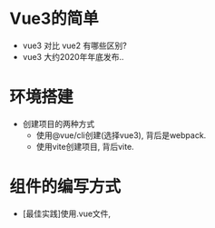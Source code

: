 # Vue3的简单

- vue3 对比 vue2 有哪些区别?
- vue3 大约2020年年底发布..

# 环境搭建

- 创建项目的两种方式
  - 使用@vue/cli创建(选择vue3), 背后是webpack.
  - 使用vite创建项目, 背后vite.

# 组件的编写方式

- [最佳实践]使用.vue文件, <script setup>编写组件.
- [最佳实践]使用.jsx/.tsx文件, 使用defineComponent编写JXS语法的组件.
- 在vue3中, 可以正常支持 vue2的组件定义方式(不用setup)
- 使用.vue文件, 把 setup当作选项来使用, export default { setup, methods }
- 使用.vue文件, 使用 defineComponent() 来编写组件.
- 使用.js/.ts文件, 使用 h 函数来编写组件.

# 为什么要使用setup组合?

- 原因: vue3中新增的setup, 目的是为了解决vue2中"数据和业务逻辑不分离"的问题.
- vue3中使用setup是如何解决的呢?
  - 第1步: 用setup组合API替换vue2中的data/computed/watch/methods/...
  - 第2步: 把setup中相关联的功能封装成一个独立可维护的hooks.


# vue3组合API

- ref
  - 作用: 一般用于定义基本数据类型, String / Boolean / Number
  - 背后: ref 的背后,是使用 reactive 来实现的响应式.
  - 语法: const x = ref(100)
  - 访问: 在setup中使用 .value来访问.
- isRef
  - 作用: 检查值是否为一个 ref 对象.
  - 语法: const bol = isRef(x)
- unref
  - 作用: 用于返回一个值, 如果访问的ref变量,就返回其.value值, 如果不是ref变量,就直接返回.
  - 语法: const x = unref(y)
- customRef
  - 作用: 自定义ref对象, 把ref对象改写成get/set, 进一步可以为它们添加track/trigger.
  - 参考官网的示例.

- toRef
  - 作用: 把一个reactive对象中的某个属性变成ref变量.
  - 语法: const x = toRef(reactive(obj), 'key')  // x.value
- toRefs
  - 作用: 把一个reactive响应式对象变成ref变量.
  - 语法: const obj1 = toRefs(reactive(obj))
  - 应用: 在子组件中接收父组件传递过来的props时, 使用toRefs把它变成响应式.

- shallowRef
  - 作用: 对复杂层级的对象,只将其第一层变成ref响应. (性能优化)
  - 语法: const x = shallowRef({a:{b:{c:1}},d:2}) 只有a和d变化才会自动更新.
- triggerRef
  - 作用: 强制更新一个shallowRef对象的渲染.
  - 语法: triggerRef(shallowRef对象)

- reactive
  - 作用: 定义响应式变量, 一般用于定义引用数据类型. 如果是基本数据类型,建议使用ref来定义.
  - 语法: const arr = reactive([])

- readonly
  - 作用: 把一个对象,变成只读的.
  - 语法: const rs = reactive(ref对象|reactive对象|普通对象)
- isProxy
  - 作用: 判断一个变量是不是readonly或reactive的.
- isReactive
  - 作用: 判断一变量是不是reactive的.
- isReadonly
  - 作用: 判断一个变量是不是只读的.
- toRaw
  - 作用: 得到返回reactive变量或readonly变量的"原始对象".
  - 语法: const raw = toRaw(reactive变量)
  - 疑问: reactive(obj) 和 obj 之间是浅拷贝的关系 ?
- markRaw
  - 作用: 把一个普通对象标记成"永久原始", 从此将无法再变成proxy了.
  - 语法: const raw = markRaw({a,b})
- shallowReactive
  - 作用: 定义一个reactive变量,只对它的第一层进行Proxy, 所以只有第一层变化时视图才更新.
  - 语法: const obj = shallowReactive({a:{b:9}})
- shallowReadonly
  - 作用: 定义一个reactive变量,只有第一层是只读的.
  - 语法: const obj = shallowReadonly({a:{b:9}})

- watchEffect/watchPostEffect/watchSyncEffect
  - 作用: 相当于是react中的useEffect()
  - 语法: const stop = watchEffect(fn)
- computed
  - 作用: 对响应式变量进行缓存计算.
  - 语法: const c = computed(fn/{get,set})
- 生命周期的变化
  - 选项式的beforeCreate/created被setup替代了.
  - 选项式的beforeDestroy/destroyed换成了beforeUnmount/unmounted
  - 新增了两个选项式的生命周期renderTracked/renderTriggered,它们只在开发环境有用,仅用于调试.
  - 在使用setup组合时,不建议使用选项式的生命周期,建议使用 on* 系列hooks生命周期.
- provide/inject
  - 作用: 在组件树中自上而下地传递数据.
  - 语法: provide('key', value)
  - 语法: const value = inject('key', '默认值')
- getCurrentInstance
  - 作用: 在setup或生命周期中访问 app实例
  - 语法: const app = getCurrentInstance()

- Vue3.0开发的最佳实践:
  - 只使用setup, 不要再使用vue的选项了
  - 有必要封装hooks时,建议把功能封装成hooks,以便于代码的可维护性.
  - 能用vite就尽量使用vite, 能用ts就是尽量使用ts.

# vue-router(v4)

- 注意：在vue3环境中，必须要使用vue-router(v4)
- 创建router，使用createRouter()
- 指定路由模式，使用history属性：createWebHashHistory/createWebHistory()
- 路由注册，在mian.js中 app.use(router)
- 如果当前项目严格使用组合式API进行开发，必须使用useRoute、userRouter...
- <router-link>已经没有tag属性的，用custom和插槽实现自定义。
- <router-view>新增了"插槽"功能，极其强大，参见路由中的伪代码，它在实现keep-alive和transition动画将变得更简单，还可以Suspense实现Loading。
- 新增了几个组合API：useRoute/useRouter/useLink。
- 查询vue-router(v3)和vue-router(v4)的变化：https://next.router.vuejs.org/zh/guide/migration/index.html

# vuex(v4)

- 注意：在vue3环境中，必须要使用vuex(4)
- 使用vuex数据时，哪怕是在setup中，也要使用computed来访问状态管理中的数据，否则数据不响应。

# vue(v3)的UI组件库

- 在vue3环境中，一定找支持vue3的组件库。那些vue2的组件库是无法使用的。
- 以and-design-vue(v2)为例进行使用
  - cnpm i ant-design-vue@next -S
  - cnpm i vite-plugin-components -D
  - 在vite.config.js中配置组件的按需加载。
  - 在index.html引入ant-desing-vue的样式文件。
  - 在代码import {Button} from 'ant-design-vue'
  - app.use(Button)

# vue(v3)变更的若干细节

- v-for 和 ref 可以一起使用（自己封装方法手动收集v-for中的ref实例）。
- 使用 defineAsyncComponent 定义异步组件（但注意不能用在路由懒加载中）。
- $attrs 在v2中无法接收class和style，在v3是可以的。this.$attrs/useAttrs()/setupCtx.attrs。
- $children 已经被移除了。（这会带来哪些影响？）
- 自定义指令，使用 app.directive()，需要注意是在v3中它的钩子发生了若干的变化。
- data选项，只支持工厂函数的写法，不支持对象的写法了。
- 在v3中，自定义事件在子组件中要使用 emits选项、defineEmits() 来接收事件。在子组件中如何触发这些自定义事件呢？ctx.emit('事件') / this.$emit() / const emit = defineEmits()。
- 在v3中，$on/$off/$once都移除了，只保留了$emit。
- 在v3中，全局过滤器、filters选项都移除了。
- 在v3中，支持片段（碎片），在template中可以使用多个根节点。
- 在v2和v3中，都支持函数式组件，但语法有很多不同，慎用函数式组件。
- v2中的Vue构造函数，在v3中已经不能再使用了，所以Vue静态方法和静态属性都不能使用了。在v3中新增了一套实例方法来代替，比如app.use()等。
- globalProperties和provide都向vue组件注入数据，但官方推荐使用provide向下游的组件注入数据。
- 在v2中，Vue.nextTick()/this.$nextTick不支持构建工具的“摇树”功能，所以在v3中用 nextTick 这个组合API替代了。
- 在v3中，v-if/v-else/v-else-if无须再加key，即使在<transition>动画中也无须再加key了。
- 在v2中，使用Vue.config.keyCodes可以修改键盘码，但在v3中已经淘汰了。
- 在v3中，$listeners移除了，所以在v3中无法使用$listeners来调用父组件给的自定义事件了。
- 在v2中，根组件挂载DOM时，可以使用el、也可以使用$mount()。在v3中只能使用$mount()来挂载了，在v3中这种挂载是向<div id='root'></div>节点中追加innerHTML。
- 在v3中，propsData选项已经被淘汰了。
- 在v3中的props中无法访问this了，可以使用inject来访问父级节点传递过来的数据。
- 在v2中，有一个render选项（本质上是一个渲染函数，这个渲染函数的形参是 h 函数）。在v3中已经不能使用render选项，建议使用 h 这个组合API。（h相当于React.createElement）
- Suspense 还尚未正式发布，不建议使用。作用是给异步组件添加Loading交互的。
- <transition>的两个指令发生了变化，动画class名字发生了变化。
- 在v3中，在同一个元素或组件上，可以同时使用多个v-model，语法 <Form v-model:xx='' v-model:yy='' />，在Form子组件中使用 props接收xx、yy这个属性，使用emits:['update:xx', 'update:yy'] 来接收v-model的事件。自定义修饰符的语法参考如下：
```
<SyncChild v-model:xx.even='xx' v-model:yy.hehe='yy' />

export default {
  props: {
    xx: Number,
    xxModifiers: { default: () => ({}) },
    yy: String,
    yyModifiers: { default: () => ({}) }
  },
  emits: ['update:xx'],
  setup(props, ctx) {
    const handle = () => {
      // 触发update:xx访问，并回传数据给父组件中的v-model:xx
      const { odd } = props.xxModifiers
      const { xx } = props
      ctx.emit('update:xx', odd?xx+1:xx+2)
    }
    return { handle, ...toRefs(props) }
  }
}
```
- 同一节点上使用v-for和v-if时，在v2中不推荐这么用；在v3这种写法是允许的，但v-if的优秀级更高。
- 在v2中，静态属性和动态属性同时使用，不确定最终哪个起作用；在v3中可以确定的，谁在后面谁起作用。
- 在v3中，注意watch对数组的监听问题，一定要 deep:true。
- 在v3中新增了 <teleport>（穿梭框），这相当于ReactDOM.createPortal()，它的作用是把指定的组件渲染到任意父级作用域的其它DOM节点上。

# vue响应式原理

- vue2中使用Object.defineProperty来实现的。
- vue3中使用ES6新增的Proxy来实现的。
- 面试要求，要能说清楚响应式的工作流程（参见vue2中响应式原理图）
```
var data = { a: 1, b: 2 }
var vm = new Proxy(data, {
  get(target, key) {
    console.log(`你访问了${key}，它的值是`, target[key])
    return target[key]
  },
  set(target, key, newVal) {
    console.log(`你修改了${key}，它的新值是`, newVal)
    target[key] = newVal
  }
})
```

# 简单聊一聊vue3中虚拟DOM和Diff运算

- jquery 和 vue 区别：前者是基于DOM操作的库，后者是基于虚拟DOM的MVVM框架。
- vue是有DOM操作的，只不过这些DOM操作被“隐藏”起来了。
- vue为什么需要虚拟DOM？虚拟DOM本质上对真实DOM结构的一种描述，每次有数据变化时就生成新的虚拟DOM，vue用diff运算来找出两个虚拟DOM之间的最小差异，然后再通过Watcher来更新视图。之所以有虚拟DOM的存在的意义，目的是“屏蔽”掉用户自己“滥”操作DOM，这不就是一种性能的提升，尤其对数据驱动的应用程序。

- vue2.0中的虚拟DOM是如何生成的？（逐层递归，最终生成一个JSON数据）
```
<div class='box'>
  <h1>线上课很开心</h1>
  <h1 v-text='some'></h1>
</div>
```
```
var vm = {
  tagName: 'div',
  props: {
    class: 'box'
  },
  children: [
    {
      tagName: 'h1',
      props: null,
      children: [
        { tagName: 'text', text: '线上课很开心' }
      ]
    },
    {
      tagName: 'h1',
      props: null,
      children: [
        { tagName: 'text', text: '玩游戏', patchFlag: 1, content: ctx.some }
      ]
    }
  ]
}
```
- 当some发生变化，some对应的set方法就要执行，要生成新的虚拟DOM（重新生成）
- 如何理解这个“新的虚拟DOM”呢？大约可以这么理，和第一次生成虚拟DOM是一样的。
- diff(旧vm，新vm) => 所有变化的最小节点（集合） => 进一步更新DOM
- 总结：vue2中生成虚拟DOM，没有考虑那些静态的节点；vue2.0在做diff运算时，同级比较，逐层递归，对那些“没有变化的静态节点”也做了比较。

- 那么vue3在生成虚拟DOM和diff运算时，有怎样的优化策略呢？
- 1、第一次生成虚拟DOM时，给静态节点添加标记并将其缓存起来。以后当data发生变化、再次生成虚拟DOM时，静态节点不再重新创建虚拟DOM，而是直接使用缓存中“静态节点”所对应的虚拟DOM。
- 2、在vue3中，事件节点上的事件（v-on），也会缓存起来，目的是避免事件的重新声明和重新绑定。
- 3、在做diff运算时，同级比较，逐层递归。但是比较时，如果这个节点是静态的，就直接忽略掉。

# 面试题：为什么vue3比vue2的性能更好？

- vue3使用了Proxy实现响应式，Proxy比Object.defineProperty的效率更高。
- vue3中生成虚拟DOM会添加PatchFlag标记，并且会把静态节点和事件都缓存起来，避免再次生成虚拟DOM时重新生成静态节点的Vnode。
- vue3使用效率更高的diff运算规则，在vue3中diff(patch方法)在同级比较时不再考虑静态节点了，这大大地提升diff的效率。

- 参考文献：https://zhuanlan.zhihu.com/p/150732926


# 聊一聊Vite

- 理念：vite运行速度会比较快，把它理解成@vue/cli。
- 学习资源：vite中文网 https://cn.vitejs.dev/guide/

- 为什么需要vite?
  - webpack作用是把项目模块，打包一个bundle（多个chunk）兼容支持浏览。webpack启动项目时，无论什么模块都打包。webpack对大项目不友好，启动速度慢，热更新也慢。
  - vite的优势，在构建本地开发服务器时速度非常好，热更新也快。

- vite和webpack的简单对比
  - 在vite眼中，一种是依赖（第三方包），一种是源码（你的代码），依赖和源码是分开的。在webpack眼中，一切皆模块，无论是依赖还是源码，都需要使用babel-loader进行加载处理。
  - vite是基于“浏览器已经普遍支持了ES Module语法”这一特性，所以vite在构建本地服务时，不对各种模块进行打包；webpack完全没有考虑浏览器的新特性，只要是模块，都一律使用各种loader进行处理，比如把ES6语法编译成ES5。
  - vite在启动本地服务，它不考虑编译的问题，它只考虑模块之间的依赖关系；当在浏览器中访问指定的页面时，浏览器才开始按需加载当前页面所需要的各种依赖，并且还会借助于浏览器的缓存功能把对应的资源缓存起来。 webpack在运行本地服务时，要对所有依赖和源码都编译，无论当前页面中有没有用到它，所以webpack特点是“先编译再运行”，所以页面越多、运行速度就越慢。
  - vite默认支持TS，但vite对TS代码不做校验了，把类型校验这个事儿交给IDE编辑器插件来负责；vite只负责把TS模块编译成JavaScript模块。webpack默认不支持TS，我们构建webpack的TS项目时，要自己安装typescript运行时，这个tsc会对TS代码校验和编译，既然要校验，所以启动项目时，就会比较慢。（以后做vite/webpack项目，都建议使用vscoode能够友好地校验TS类型）。
  - vite在HMR热更新的时候，也不进行编译，更新速度也会更快。webpack在项目代码变动，会重新编译，更新会很慢，大项目的时候会“卡住”。
  - vite是基于插件的，如果你想实现一些架构有关的技术，去插件市场寻找合适的插件。webpack是基于loader和plugin的。
  - vite虽然启动本地服务时无须打包，但正式发布时还是需要打包的，背后打包工具使用的是rollup；vite在发布项目也要打包，所以打包的速度和性能也是挺慢的。webpack无论是本地服务、还是打包上线，都需要对模块进行编译，所以两个环境都很慢。

- vite的一些若干细节
  - vite不执行TS类型检测，但会把.ts代码编译成javascript，背后使用的esbuild(不是tsc)这个构造工具来完成TS的转译，所以转译速度提升了20~30倍。
  - 为什么打包项目时用的是rollup，而不是esbuild呢？原因是，esbuild这个构建工具还处在开发中，对代码分割、TreeShaking还不够完善。
  - rollup -> 把JS代码，编译成各种不同模块化语法的包，比如AMD、CMD、UMD...
  - rollup和webpack一样，是一个比较成熟的构建工具。未来vite背后很有可能不再使用rollup了，完全使用esbuild来代替。
  - vite社区中有很多的插件，开箱即用。这些插件都需要在vite.config.js中进行配置，配置时还可以指定插件的运行顺序(enfore)、指定插件在哪个环境下起作用(apply)。
  - vite构建项目，默认使用项目根目录中的index.html作为单页面，在这个index.html中用script标签指定程序的入口文件。

  - 有兴趣的同学：rollup、esbuild、webpack、gulp


# 使用vite搭建前端工程化项目

- 注意：vite目前版本是v2，还处在发展阶段。
- 使用vite构建vue2、vue3、react项目（参考文档）

# vue3/vite技术栈总结

- vue3架构，比vue2，到底好在哪里？（解决了数据和逻辑不分离的问题）
- setup组合api，大约30+个，都要会用：ref、toRefs、reactive、computed、watch....
- 在vue3中，自定义Hooks解决“数据和逻辑不分离”
- 结合vue3文档中“vue2迁移”，学会查询，把vue3中若干变化的细节。
- vue3和vue2在响应式原理层面的变化，大家如果有兴趣，进一步深入研究，你可以看vue3源码。
- vue3在虚拟DOM和diff运算方面的优化，大家可以进一步搜索vue3文献资料研究。
- vite（rollup、esbuild）基本使用、系列特色功能、开发范式、社区插件。如果需要的话，你可以大胆地把vite放在工作进行实践。
- 议题1：因为vue3项目中语法极为灵活？你可以根据自己的理解，vue3最佳实践到底会走向何方？
- 议题2：vite的react领域，未来有没有前途？你也可以大胆去想象。
